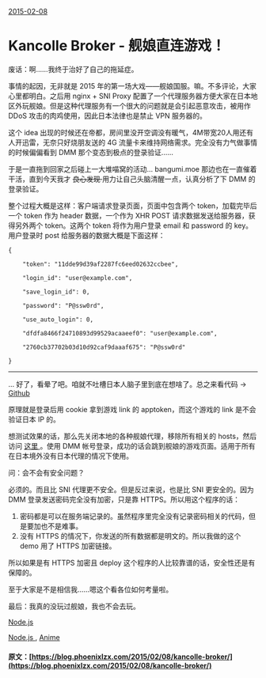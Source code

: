 [ 2015-02-08 ](/2015/02/08/kancolle-broker/)

#  Kancolle Broker - 舰娘直连游戏！ 

废话：啊……我终于治好了自己的拖延症。 

事情的起因，无非就是 2015 年的第一场大戏——舰娘国服。嘛。不多评论，大家心里都明白。之后用 nginx + SNI Proxy 配置了一个代理服务器方便大家在日本地区外玩舰娘。但是这种代理服务有一个很大的问题就是会引起恶意攻击，被用作 DDoS 攻击的肉鸡使用，因此日本法律也是禁止 VPN 服务器的。 

这个 idea 出现的时候还在帝都，房间里没开空调没有暖气，4M带宽20人用还有人开迅雷，无奈只好烧朋友送的 4G 流量卡来维持网络需求。完全没有力气做事情的时候偏偏看到 DMM 那个变态到极点的登录验证…… 

于是一直拖到回家之后碰上一大堆喵窝的活动… bangumi.moe 那边也在一直催着干活，直到今天我才 <del> 良心发现 </del> 用力让自己头脑清醒一点，认真分析了下 DMM 的登录验证。 

整个过程大概是这样：客户端请求登录页面，页面中包含两个 token，加载完毕后一个 token 作为 header 数据，一个作为 XHR POST 请求数据发送给服务器，获得另外两个 token。这两个 token 将作为用户登录 email 和 password 的 key。用户登录时 post 给服务器的数据大概是下面这样： 
    
    
    {
    
        "token": "11dde99d39af2287fc6eed02632ccbee",
    
        "login_id": "user@example.com",
    
        "save_login_id": 0,
    
        "password": "P@ssw0rd",
    
        "use_auto_login": 0,
    
        "dfdfa8466f24710893d99529acaaeef0": "user@example.com",
    
        "2760cb37702b03d10d92caf9daaaf675": "P@ssw0rd"
    
    }  
  
---  
  
… 好了，看晕了吧。咱就不吐槽日本人脑子里到底在想啥了。总之来看代码 -> [ Github ](https://github.com/phoenixlzx/kancolle-broker)

原理就是登录后用 cookie 拿到游戏 link 的 apptoken，而这个游戏的 link 是不会验证日本 IP 的。 

想测试效果的话，那么先关闭本地的各种舰娘代理，移除所有相关的 hosts，然后访问 [ 这里 ](https://kancolle.phoenixlzx.com) 。使用 DMM 帐号登录，成功的话会跳到舰娘的游戏页面。适用于所有在日本境外没有日本代理的情况下使用。 

问：会不会有安全问题？ 

必须的。而且比 SNI 代理更不安全。但是反过来说，也是比 SNI 更安全的。因为 DMM 登录发送密码完全没有加密，只是靠 HTTPS。所以用这个程序的话： 

  1. 密码都是可以在服务端记录的。虽然程序里完全没有记录密码相关的代码，但是要加也不是难事。 
  2. 没有 HTTPS 的情况下，你发送的所有数据都是明文的。所以我做的这个 demo 用了 HTTPS 加密链接。 

所以如果是有 HTTPS 加密且 deploy 这个程序的人比较靠谱的话，安全性还是有保障的。 

至于大家是不是相信我……嗯这个看各位如何考量啦。 

最后：我真的没玩过舰娘，我也不会去玩。 

[ Node.js ](/categories/Node-js/)

[ Node.js ](/tags/Node-js/) , [ Anime ](/tags/Anime/)
#### 原文：[https://blog.phoenixlzx.com/2015/02/08/kancolle-broker/](https://blog.phoenixlzx.com/2015/02/08/kancolle-broker/)